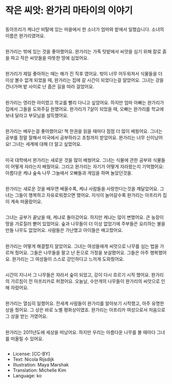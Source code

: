 # 작은 씨앗: 완가리 마타이의 이야기

##
동아프리가 케냐산 비탈에 있는 마을에서 한 소녀가 엄마와 밭에서 일했습니다. 소녀의 이름은 완가리였어요.

##
완가리는 밖에 있는 것을 좋아했어요. 완가리는 가족 텃밭에서 씨앗을 심기 위해 칼로 흙을 파고 작은 씨앗들을 따뜻한 땅에 심었어요.  

##
완가리가 제일 좋아하는 때는 해가 진 직후 였어요. 밖이 너무 어두워져서 식물들을 더 이상 볼수 없게 되었을 때, 완가리는 집에 갈 시간이 되었다는걸 알았어요. 그녀는 강을 건너가며 밭 사이로 난 좁은 길을 따라 걸었어요.

##
완가리는 영리한 아이였고 학교를 빨리 다니고 싶었어요. 하지만 엄마 아빠는 완가리가 집에서 그들을 도와주길 원했어요. 완가리가 7살이 되었을 때, 오빠는 완가리를 학교에 보내 달라고 부모님을 설득했어요.

##
완가리는 배우는걸 좋아했어요! 책 한권을 읽을 때마다 점점 더 많이 배웠어요. 그녀는 공부를 정말 잘해서 미국에서 공부하라고 초청까지 받았어요. 완가리는 너무 신이났어요! 그녀는 세계에 대해 더 알고 싶었어요.

##
미국 대학에서 완가리는 새로운 것을 많이 배웠어요. 그녀는 식물에 관한 공부와 식물들이 어떻게 자라는지 배웠어요. 그리고 완가리는 자기가 어떻게 자라왔는지 기억했어요: 아름다운 케냐 숲속 나무 그늘에서 오빠들과 게임을 하며 놀았던것을.

##
완가리는 새로운 것을 배우면 배울수록, 케냐 사람들을 사랑한다는것을 깨달았어요. 그녀는 그들이 행복하고 자유로워졌으면 했어요. 지식이 늘어갈수록 완가리는 아프리카 집이 계속 떠올랐어요.

##
그녀는 공부가 끝났을 때, 케냐로 돌아갔어요. 하지만 케냐는 많이 변했어요. 큰 농장이 땅을 가로질러 뻗어 있었어요. 숲과 나무들이 더 이상 없었기에 주부들은 요리하는 불을 만들 나무도 없었어요. 사람들은 가난했고 아이들은 배고팠어요.

##
완가리는 어떻게 해결할지 알았어요. 그녀는 여성들에게 씨앗으로 나무를 심는 법을 가르쳐 줬어요. 그들은 나무들을 팔고 난 돈으로 가정을 보살폈어요. 그들은 아주 행복했어요. 완가리는 그 여성들이 스스로 강인하다고 느끼게 도와줬어요.

##
시간이 지나서 그 나무들은 자라서 숲이 되었고, 강이 다시 흐르기 시작 했어요. 완가리의 가르침이 전 아프리카로 퍼졌어요. 오늘날, 수만개의 나무들이 완가리의 씨앗으로 인해 자랐어요.

##
완가리는 열심히 일했어요. 전세계 사람들이 완가리를 알아보기 시작했고, 아주 유명한 상을 줬어요. 그 상은 바로 노벨 평화상이였죠. 완가리는 아프리카 여성으로서 처음으로 그 상을 받는 거였어요.

##
완가리는 2011년도에 세상을 떠났어요. 하지만 우리는 아름다운 나무를 볼 때마다 그녀를 떠올릴 수 있어요.

##
* License: [CC-BY]
* Text: Nicola Rijsdijk
* Illustration: Maya Marshak
* Translation: Michelle Kim
* Language: ko
